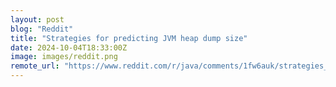 ```yaml
---
layout: post
blog: "Reddit"
title: "Strategies for predicting JVM heap dump size"
date: 2024-10-04T18:33:00Z
image: images/reddit.png
remote_url: "https://www.reddit.com/r/java/comments/1fw6auk/strategies_for_predicting_jvm_heap_dump_size/"
---
```


